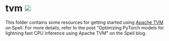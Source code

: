 # tvm <a href="https://web.spell.ml/workspace_create?workspaceName=tvm&githubUrl=https%3A%2F%2Fgithub.com%2Fspellml%2Fexamples&dockerImage=residentmario%2Ftvm"><img src=https://spell.ml/badge.svg height=20px/></a>

This folder contains some resources for getting started using [Apache TVM](https://tvm.apache.org/) on Spell. For more details, refer to the post "Optimizing PyTorch models for lightning fast CPU inference using Apache TVM" on the Spell blog.
